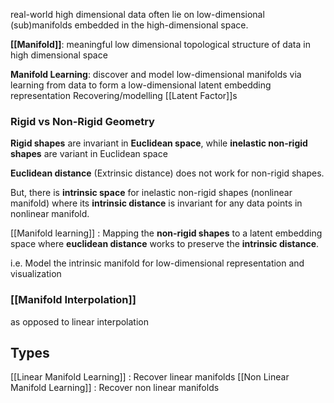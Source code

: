 real-world high dimensional data often lie on low-dimensional (sub)manifolds embedded in the high-dimensional space.

**[[Manifold]]**: meaningful low dimensional topological structure of data in high dimensional space

**Manifold Learning**: discover and model low-dimensional manifolds via learning from data to form a low-dimensional latent embedding representation
Recovering/modelling [[Latent Factor]]s

### Rigid vs Non-Rigid Geometry
**Rigid shapes** are invariant in **Euclidean space**, while **inelastic non-rigid shapes** are variant in Euclidean space

**Euclidean distance** (Extrinsic distance) does not work for non-rigid shapes.

But, there is **intrinsic space** for inelastic non-rigid shapes (nonlinear manifold) where its **intrinsic distance** is invariant for any data points in nonlinear manifold.

[[Manifold learning]] : Mapping the **non-rigid shapes** to a latent embedding space where **euclidean distance** works to preserve the **intrinsic distance**.  

i.e.  Model the intrinsic manifold for low-dimensional representation and visualization

###  [[Manifold Interpolation]]
as opposed to linear interpolation

## Types

[[Linear  Manifold Learning]] : Recover linear manifolds
[[Non Linear Manifold Learning]] : Recover non linear manifolds